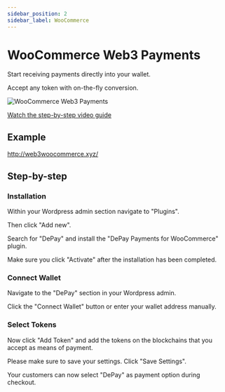 ```yaml
---
sidebar_position: 2
sidebar_label: WooCommerce
---
```


# WooCommerce Web3 Payments

Start receiving payments directly into your wallet.

Accept any token with on-the-fly conversion.

![WooCommerce Web3 Payments](/img/plugins/WooCommerce-Web3-Payments.svg)

[<FontAwesomeIcon icon="fa-brands fa-youtube" /> Watch the step-by-step video guide](https://depay.com/how-to/accept-web3-cryptocurrency-payments-on-woocommerce-4tbR4B1bdmipZ5a2N1e8HJ)

## Example

http://web3woocommerce.xyz/

## Step-by-step

### Installation

Within your Wordpress admin section navigate to "Plugins".

Then click "Add new".

Search for "DePay" and install the "DePay Payments for WooCommerce" plugin.

Make sure you click "Activate" after the installation has been completed.

### Connect Wallet

Navigate to the "DePay" section in your Wordpress admin.

Click the "Connect Wallet" button or enter your wallet address manually.

### Select Tokens

Now click "Add Token" and add the tokens on the blockchains that you accept as means of payment.

Please make sure to save your settings. Click "Save Settings".

Your customers can now select "DePay" as payment option during checkout.
